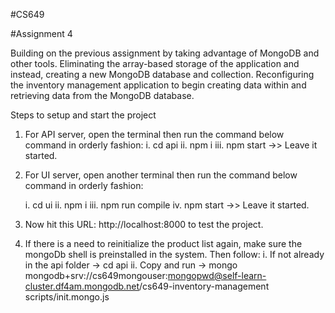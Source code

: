 #CS649

#Assignment 4

Building on the previous assignment by taking advantage of MongoDB and other tools. Eliminating the array-based storage of the application and instead, creating a new MongoDB database and collection. Reconfiguring the inventory management application to begin creating data within and retrieving data from the MongoDB database.

Steps to setup and start the project

1. For API server, open the terminal then run the command below command in orderly fashion:
   i. cd api
   ii. npm i
   iii. npm start ->> Leave it started.

2. For UI server, open another terminal then run the command below command in orderly fashion:

   i. cd ui
   ii. npm i
   iii. npm run compile
   iv. npm start ->> Leave it started.
3. Now hit this URL: http://localhost:8000 to test the project.

4. If there is a need to reinitialize the product list again, make sure the mongoDb shell is preinstalled in the system. Then follow:
    i. If not already in the api folder -> cd api
    ii. Copy and run -> mongo mongodb+srv://cs649mongouser:mongopwd@self-learn-cluster.df4am.mongodb.net/cs649-inventory-management scripts/init.mongo.js
